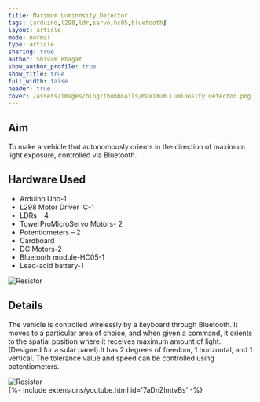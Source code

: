 ```yaml
---
title: Maximum Luminosity Detector
tags: [arduino,l298,ldr,servo,hc05,bluetooth]
layout: article
mode: normal
type: article
sharing: true
author: Shivam Bhagat
show_author_profile: true
show_title: true
full_width: false
header: true
cover: /assets/images/blog/thumbnails/Maximum Luminosity Detector.png
---
```


## Aim
To make a vehicle that autonomously orients in the direction of maximum light exposure, controlled via Bluetooth.

<!--more-->
## Hardware Used
- Arduino Uno-1
- L298 Motor Driver IC-1
- LDRs – 4
- TowerProMicroServo Motors- 2
- Potentiometers – 2
- Cardboard
- DC Motors-2
- Bluetooth module-HC05-1
- Lead-acid battery-1
<img src="{{site.baseurl}}/assets/images/blog/Maximum-Luminosity-bot/2.png" alt="Resistor" width=auto height=auto>

 

## Details
The vehicle is controlled wirelessly by a keyboard through Bluetooth. It moves to a particular area of choice, and when given a command, it orients to the spatial position where it receives maximum amount of light. (Designed for a solar panel).It has 2 degrees of freedom, 1 horizontal, and 1 vertical. The tolerance value and speed can be controlled using potentiometers.

<img src="{{site.baseurl}}/assets/images/blog/Maximum-Luminosity-bot/1.png" alt="Resistor" width=auto height=auto>

<div>{%- include extensions/youtube.html id='7aDnZlmtvBs' -%}</div>
